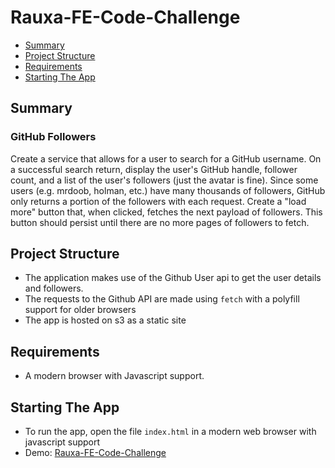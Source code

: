 # Rauxa-FE-Code-Challenge

* [Summary](#summary)
* [Project Structure](#structure)
* [Requirements](#requirements)
* [Starting The App](#starting-the-app)

## Summary

### GitHub Followers
Create a service that allows for a user to search for a GitHub username. 
On a successful search return, display the user's GitHub handle, follower count, 
and a list of the user's followers (just the avatar is fine). 
Since some users (e.g. mrdoob, holman, etc.) have many thousands of followers, GitHub only returns a portion of the followers with each request. 
Create a "load more" button that, when clicked, fetches the next payload of followers. 
This button should persist until there are no more pages of followers to fetch.


## Project Structure
* The application makes use of the Github User api to get the user details and followers.
* The requests to the Github API are made using `fetch` with a polyfill support for older browsers
* The app is hosted on s3 as a static site

## Requirements
* A modern browser with Javascript support.


## Starting The App
* To run the app, open the file `index.html` in a modern web browser with javascript support
* Demo: [Rauxa-FE-Code-Challenge](http://rauxa-fe.s3-website-us-west-2.amazonaws.com)
